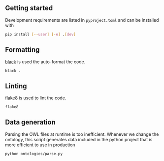## Getting started

Development requirements are listed in `pyproject.toml` and can be installed with

```bash
pip install [--user] [-e] .[dev]
```

## Formatting

[black](https://black.readthedocs.io/en/stable) is used the auto-format the code.

```bash
black .
```

## Linting

[flake8](https://flake8.pycqa.org/en/latest/index.html) is used to lint the code.

```bash
flake8
```

## Data generation

Parsing the OWL files at runtime is too inefficient. Whenever we change the ontology,
this script generates data included in the python project that is more efficient
to use in production

```bash
python ontologies/parse.py
```
